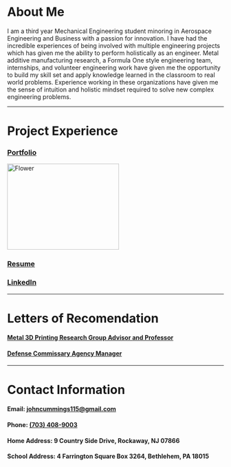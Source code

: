 # About Me

I am a third year Mechanical Engineering student minoring in Aerospace Engineering and Business with a passion for innovation. I have had the incredible experiences of being involved with multiple engineering projects which has given me the ability to perform holistically as an engineer. Metal additive manufacturing research, a Formula One style engineering team, internships, and volunteer engineering work have given me the opportunity to build my skill set and apply knowledge learned in the classroom to real world problems. Experience working in these organizations have given me the sense of intuition and holistic mindset required to solve new complex engineering problems.
***

# Project Experience

### [Portfolio](./portfolio.pdf)
<a href="./portfolio.pdf"><img src="https://github.com/jfc221/website/blob/master/assets/EngineeringPortfolioThumb.png" width="260" height="200" title="PortfolioThumb" alt="Flower"></a>

### [Resume](./resume.pdf)


### [LinkedIn](http://linkedin.com/in/john-cummings1)

***

# Letters of Recomendation

#### [Metal 3D Printing Research Group Advisor and Professor](./hadenlor.pdf)

#### [Defense Commissary Agency Manager](./decalor.pdf)

***

# Contact Information

#### Email: [johncummings115@gmail.com](mailto:johncummings115@gmail.com)

#### Phone: [(703) 408-9003](tel:703-408-9003)

#### Home Address: 9 Country Side Drive, Rockaway, NJ 07866

#### School Address: 4 Farrington Square Box 3264, Bethlehem, PA 18015

